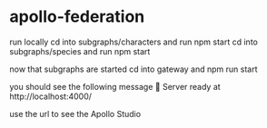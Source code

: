 # apollo-federation


run locally 
cd into subgraphs/characters and run npm start
cd into subgraphs/species and run npm start

now that subgraphs are started cd into gateway and npm run start

you should see the following message 
🚀 Server ready at http://localhost:4000/

use the url to see the Apollo Studio
